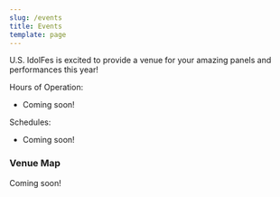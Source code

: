 ```yaml
---
slug: /events
title: Events
template: page
---
```

U.S. IdolFes is excited to provide a venue for your amazing panels and performances this year!

Hours of Operation:

* Coming soon!

Schedules:

* Coming soon!

### Venue Map

Coming soon!
